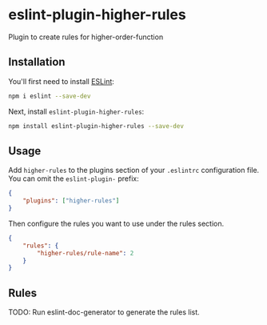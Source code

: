 # eslint-plugin-higher-rules

Plugin to create rules for higher-order-function

## Installation

You'll first need to install [ESLint](https://eslint.org/):

```sh
npm i eslint --save-dev
```

Next, install `eslint-plugin-higher-rules`:

```sh
npm install eslint-plugin-higher-rules --save-dev
```

## Usage

Add `higher-rules` to the plugins section of your `.eslintrc` configuration file. You can omit the `eslint-plugin-` prefix:

```json
{
    "plugins": ["higher-rules"]
}
```

Then configure the rules you want to use under the rules section.

```json
{
    "rules": {
        "higher-rules/rule-name": 2
    }
}
```

## Rules

<!-- begin auto-generated rules list -->

TODO: Run eslint-doc-generator to generate the rules list.

<!-- end auto-generated rules list -->

